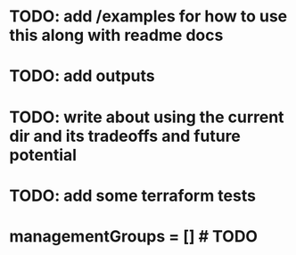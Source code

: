 # TODO: add /examples for how to use this along with readme docs
# TODO: add outputs
# TODO: write about using the current dir and its tradeoffs and future potential
# TODO: add some terraform tests
# managementGroups = [] # TODO